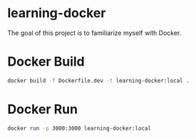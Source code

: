 # learning-docker

The goal of this project is to familiarize myself with Docker.

# Docker Build

```sh
docker build -f Dockerfile.dev -t learning-docker:local .
```

# Docker Run

```sh
docker run -p 3000:3000 learning-docker:local
```
